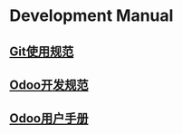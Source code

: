 # Development Manual

## [Git使用规范](./Git使用规范/README.md)  

## [Odoo开发规范](./Odoo开发规范/README.md)  

## [Odoo用户手册]()